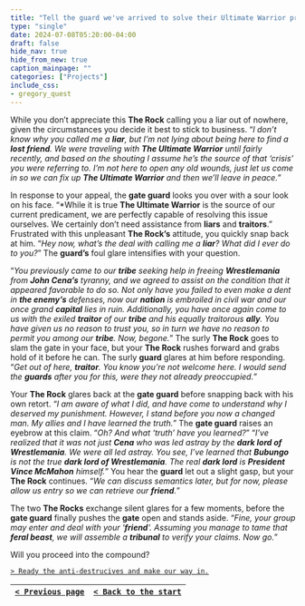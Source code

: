 ```yaml
---
title: "Tell the guard we've arrived to solve their Ultimate Warrior problem."
type: "single"
date: 2024-07-08T05:20:00-04:00
draft: false
hide_nav: true
hide_from_new: true
caption_mainpage: ""
categories: ["Projects"]
include_css:
- gregory_quest
---
```


While you don’t appreciate this **The Rock** calling you a liar out of nowhere, given the circumstances you decide it best to stick to business. “*I don’t know why you called me a **liar**, but I’m not lying about being here to find a **lost friend**. We were traveling with **The Ultimate Warrior** until fairly recently, and based on the shouting I assume he’s the source of that ‘crisis’ you were referring to. I’m not here to open any old wounds, just let us come in so we can fix up **The Ultimate Warrior** and then we’ll leave in peace.*” 

In response to your appeal, the **gate guard** looks you over with a sour look on his face. “*While it is true **The Ultimate Warrior** is the source of our current predicament, we are perfectly capable of resolving this issue ourselves. We certainly don’t need assistance from **liars** and **traitors**.” Frustrated with this unpleasant **The Rock’s** attitude, you quickly snap back at him. “*Hey now, what’s the deal with calling me a **liar**? What did I ever do to you?*” The **guard’s** foul glare intensifies with your question.

“*You previously came to our **tribe** seeking help in freeing **Wrestlemania** from **John Cena’s** tyranny, and we agreed to assist on the condition that it appeared favorable to do so. Not only have you failed to even make a dent in **the enemy’s** defenses, now our **nation** is embroiled in civil war and our once grand **capital** lies in ruin. Additionally, you have once again come to us with the exiled **traitor** of our **tribe** and his equally traitorous **ally**. You have given us no reason to trust you, so in turn we have no reason to permit you among our **tribe**. Now, begone.*” The surly **The Rock** goes to slam the gate in your face, but your **The Rock** rushes forward and grabs hold of it before he can. The surly **guard** glares at him before responding. “*Get out of here, **traitor**. You know you’re not welcome here. I would send the **guards** after you for this, were they not already preoccupied.*”

Your **The Rock** glares back at the **gate guard** before snapping back with his own retort. “*I am aware of what I did, and have come to understand why I deserved my punishment. However, I stand before you now a changed man. My allies and I have learned the truth.*” The **gate guard** raises an eyebrow at this claim. “*Oh? And what ‘truth’ have you learned?*” “*I’ve realized that it was not just **Cena** who was led astray by the **dark lord of Wrestlemania**. We were all led astray. You see, I’ve learned that **Bubungo** is not the true **dark lord of Wrestlemania**. The real **dark lord** is **President Vince McMahon** himself.*” You hear the **guard** let out a slight gasp, but your **The Rock** continues. “*We can discuss semantics later, but for now, please allow us entry so we can retrieve our **friend**.*”

The two **The Rocks** exchange silent glares for a few moments, before the **gate guard** finally pushes the **gate** open and stands aside. “*Fine, your group may enter and deal with your '**friend**'. Assuming you manage to tame that **feral beast**, we will assemble a **tribunal** to verify your claims. Now go.*”

Will you proceed into the compound?

[``> Ready the anti-destrucives and make our way in.``](../137)

|[``< Previous page``](../135)|[``< Back to the start``](../)|
|---|---|
